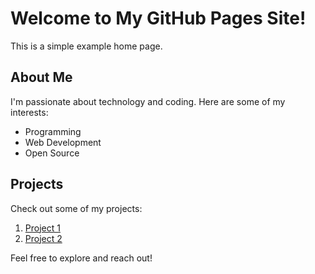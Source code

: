 # Welcome to My GitHub Pages Site!

This is a simple example home page.

## About Me

I'm passionate about technology and coding. Here are some of my interests:

- Programming
- Web Development
- Open Source

## Projects

Check out some of my projects:

1. [Project 1](link-to-project-1)
2. [Project 2](link-to-project-2)

Feel free to explore and reach out!

